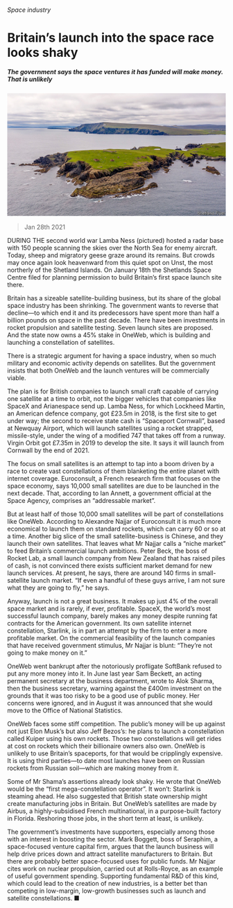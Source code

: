 ###### Space industry

# Britain’s launch into the space race looks shaky 

##### The government says the space ventures it has funded will make money. That is unlikely 

![image](images/20210130_BRP004_0.jpg) 

> Jan 28th 2021 


DURING THE second world war Lamba Ness (pictured) hosted a radar base with 150 people scanning the skies over the North Sea for enemy aircraft. Today, sheep and migratory geese graze around its remains. But crowds may once again look heavenward from this quiet spot on Unst, the most northerly of the Shetland Islands. On January 18th the Shetlands Space Centre filed for planning permission to build Britain’s first space launch site there.


Britain has a sizeable satellite-building business, but its share of the global space industry has been shrinking. The government wants to reverse that decline—to which end it and its predecessors have spent more than half a billion pounds on space in the past decade. There have been investments in rocket propulsion and satellite testing. Seven launch sites are proposed. And the state now owns a 45% stake in OneWeb, which is building and launching a constellation of satellites.



There is a strategic argument for having a space industry, when so much military and economic activity depends on satellites. But the government insists that both OneWeb and the launch ventures will be commercially viable.


The plan is for British companies to launch small craft capable of carrying one satellite at a time to orbit, not the bigger vehicles that companies like SpaceX and Arianespace send up. Lamba Ness, for which Lockheed Martin, an American defence company, got £23.5m in 2018, is the first site to get under way; the second to receive state cash is “Spaceport Cornwall”, based at Newquay Airport, which will launch satellites using a rocket strapped, missile-style, under the wing of a modified 747 that takes off from a runway. Virgin Orbit got £7.35m in 2019 to develop the site. It says it will launch from Cornwall by the end of 2021.


The focus on small satellites is an attempt to tap into a boom driven by a race to create vast constellations of them blanketing the entire planet with internet coverage. Euroconsult, a French research firm that focuses on the space economy, says 10,000 small satellites are due to be launched in the next decade. That, according to Ian Annett, a government official at the Space Agency, comprises an “addressable market”.


But at least half of those 10,000 small satellites will be part of constellations like OneWeb. According to Alexandre Najjar of Euroconsult it is much more economical to launch them on standard rockets, which can carry 60 or so at a time. Another big slice of the small satellite-business is Chinese, and they launch their own satellites. That leaves what Mr Najjar calls a “niche market” to feed Britain’s commercial launch ambitions. Peter Beck, the boss of Rocket Lab, a small launch company from New Zealand that has raised piles of cash, is not convinced there exists sufficient market demand for new launch services. At present, he says, there are around 140 firms in small-satellite launch market. “If even a handful of these guys arrive, I am not sure what they are going to fly,” he says.


Anyway, launch is not a great business. It makes up just 4% of the overall space market and is rarely, if ever, profitable. SpaceX, the world’s most successful launch company, barely makes any money despite running fat contracts for the American government. Its own satellite internet constellation, Starlink, is in part an attempt by the firm to enter a more profitable market. On the commercial feasibility of the launch companies that have received government stimulus, Mr Najjar is blunt: “They’re not going to make money on it.”


OneWeb went bankrupt after the notoriously profligate SoftBank refused to put any more money into it. In June last year Sam Beckett, an acting permanent secretary at the business department, wrote to Alok Sharma, then the business secretary, warning against the £400m investment on the grounds that it was too risky to be a good use of public money. Her concerns were ignored, and in August it was announced that she would move to the Office of National Statistics.


OneWeb faces some stiff competition. The public’s money will be up against not just Elon Musk’s but also Jeff Bezos’s: he plans to launch a constellation called Kuiper using his own rockets. Those two constellations will get rides at cost on rockets which their billionaire owners also own. OneWeb is unlikely to use Britain’s spaceports, for that would be cripplingly expensive. It is using third parties—to date most launches have been on Russian rockets from Russian soil—which are making money from it.


Some of Mr Shama’s assertions already look shaky. He wrote that OneWeb would be the “first mega-constellation operator”. It won’t: Starlink is steaming ahead. He also suggested that British state ownership might create manufacturing jobs in Britain. But OneWeb’s satellites are made by Airbus, a highly-subsidised French multinational, in a purpose-built factory in Florida. Reshoring those jobs, in the short term at least, is unlikely.


The government’s investments have supporters, especially among those with an interest in boosting the sector. Mark Boggett, boss of Seraphim, a space-focused venture capital firm, argues that the launch business will help drive prices down and attract satellite manufacturers to Britain. But there are probably better space-focused uses for public funds. Mr Najjar cites work on nuclear propulsion, carried out at Rolls-Royce, as an example of useful government spending. Supporting fundamental R&amp;D of this kind, which could lead to the creation of new industries, is a better bet than competing in low-margin, low-growth businesses such as launch and satellite constellations. ■

